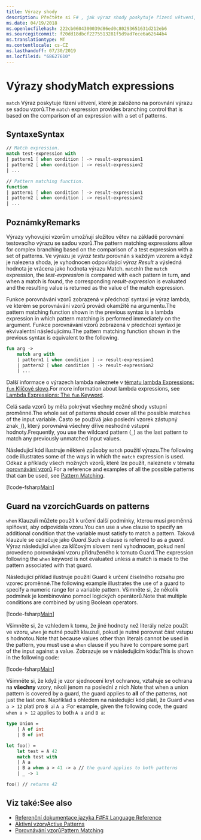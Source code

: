 ```yaml
---
title: Výrazy shody
description: Přečtěte si F# , jak výraz shody poskytuje řízení větvení, které je založené na porovnání výrazu se sadou vzorů.
ms.date: 04/19/2018
ms.openlocfilehash: 222cb0604300039d86ed0c80293651631d212eb6
ms.sourcegitcommit: f20dd18dbcf2275513281f5d9ad7ece6a62644b4
ms.translationtype: MT
ms.contentlocale: cs-CZ
ms.lasthandoff: 07/30/2019
ms.locfileid: "68627610"
---
```

# <a name="match-expressions"></a><span data-ttu-id="3baf6-103">Výrazy shody</span><span class="sxs-lookup"><span data-stu-id="3baf6-103">Match expressions</span></span>

<span data-ttu-id="3baf6-104">`match` Výraz poskytuje řízení větvení, které je založeno na porovnání výrazu se sadou vzorů.</span><span class="sxs-lookup"><span data-stu-id="3baf6-104">The `match` expression provides branching control that is based on the comparison of an expression with a set of patterns.</span></span>

## <a name="syntax"></a><span data-ttu-id="3baf6-105">Syntaxe</span><span class="sxs-lookup"><span data-stu-id="3baf6-105">Syntax</span></span>

```fsharp
// Match expression.
match test-expression with
| pattern1 [ when condition ] -> result-expression1
| pattern2 [ when condition ] -> result-expression2
| ...

// Pattern matching function.
function
| pattern1 [ when condition ] -> result-expression1
| pattern2 [ when condition ] -> result-expression2
| ...
```

## <a name="remarks"></a><span data-ttu-id="3baf6-106">Poznámky</span><span class="sxs-lookup"><span data-stu-id="3baf6-106">Remarks</span></span>

<span data-ttu-id="3baf6-107">Výrazy vyhovující vzorům umožňují složitou větev na základě porovnání testovacího výrazu se sadou vzorů.</span><span class="sxs-lookup"><span data-stu-id="3baf6-107">The pattern matching expressions allow for complex branching based on the comparison of a test expression with a set of patterns.</span></span> <span data-ttu-id="3baf6-108">Ve výrazu je *výraz testu* porovnán s každým vzorem a když je nalezena shoda, je vyhodnocen odpovídající *výraz Result* a výsledná hodnota je vrácena jako hodnota výrazu Match. `match`</span><span class="sxs-lookup"><span data-stu-id="3baf6-108">In the `match` expression, the *test-expression* is compared with each pattern in turn, and when a match is found, the corresponding *result-expression* is evaluated and the resulting value is returned as the value of the match expression.</span></span>

<span data-ttu-id="3baf6-109">Funkce porovnávání vzorů zobrazená v předchozí syntaxi je výraz lambda, ve kterém se porovnávání vzorů provádí okamžitě na argumentu.</span><span class="sxs-lookup"><span data-stu-id="3baf6-109">The pattern matching function shown in the previous syntax is a lambda expression in which pattern matching is performed immediately on the argument.</span></span> <span data-ttu-id="3baf6-110">Funkce porovnávání vzorů zobrazená v předchozí syntaxi je ekvivalentní následujícímu.</span><span class="sxs-lookup"><span data-stu-id="3baf6-110">The pattern matching function shown in the previous syntax is equivalent to the following.</span></span>

```fsharp
fun arg ->
    match arg with
    | pattern1 [ when condition ] -> result-expression1
    | pattern2 [ when condition ] -> result-expression2
    | ...
```

<span data-ttu-id="3baf6-111">Další informace o výrazech lambda naleznete v [tématu lambda Expressions: `fun` Klíčové slovo](./functions/lambda-expressions-the-fun-keyword.md).</span><span class="sxs-lookup"><span data-stu-id="3baf6-111">For more information about lambda expressions, see [Lambda Expressions: The `fun` Keyword](./functions/lambda-expressions-the-fun-keyword.md).</span></span>

<span data-ttu-id="3baf6-112">Celá sada vzorů by měla pokrývat všechny možné shody vstupní proměnné.</span><span class="sxs-lookup"><span data-stu-id="3baf6-112">The whole set of patterns should cover all the possible matches of the input variable.</span></span> <span data-ttu-id="3baf6-113">Často se používá jako poslední vzorek zástupný znak`_`(), který porovnává všechny dříve neshodné vstupní hodnoty.</span><span class="sxs-lookup"><span data-stu-id="3baf6-113">Frequently, you use the wildcard pattern (`_`) as the last pattern to match any previously unmatched input values.</span></span>

<span data-ttu-id="3baf6-114">Následující kód ilustruje některé způsoby `match` použití výrazu.</span><span class="sxs-lookup"><span data-stu-id="3baf6-114">The following code illustrates some of the ways in which the `match` expression is used.</span></span> <span data-ttu-id="3baf6-115">Odkaz a příklady všech možných vzorů, které lze použít, naleznete v tématu [porovnávání vzorů](pattern-matching.md).</span><span class="sxs-lookup"><span data-stu-id="3baf6-115">For a reference and examples of all the possible patterns that can be used, see [Pattern Matching](pattern-matching.md).</span></span>

[!code-fsharp[Main](~/samples/snippets/fsharp/lang-ref-2/snippet4601.fs)]

## <a name="guards-on-patterns"></a><span data-ttu-id="3baf6-116">Guard na vzorcích</span><span class="sxs-lookup"><span data-stu-id="3baf6-116">Guards on patterns</span></span>

<span data-ttu-id="3baf6-117">`when` Klauzuli můžete použít k určení další podmínky, kterou musí proměnná splňovat, aby odpovídala vzoru.</span><span class="sxs-lookup"><span data-stu-id="3baf6-117">You can use a `when` clause to specify an additional condition that the variable must satisfy to match a pattern.</span></span> <span data-ttu-id="3baf6-118">Taková klauzule se označuje jako *Guard*.</span><span class="sxs-lookup"><span data-stu-id="3baf6-118">Such a clause is referred to as a *guard*.</span></span> <span data-ttu-id="3baf6-119">Výraz následující `when` za klíčovým slovem není vyhodnocen, pokud není provedeno porovnávání vzoru přidruženého k tomuto Guard.</span><span class="sxs-lookup"><span data-stu-id="3baf6-119">The expression following the `when` keyword is not evaluated unless a match is made to the pattern associated with that guard.</span></span>

<span data-ttu-id="3baf6-120">Následující příklad ilustruje použití Guard k určení číselného rozsahu pro vzorec proměnné.</span><span class="sxs-lookup"><span data-stu-id="3baf6-120">The following example illustrates the use of a guard to specify a numeric range for a variable pattern.</span></span> <span data-ttu-id="3baf6-121">Všimněte si, že několik podmínek je kombinováno pomocí logických operátorů.</span><span class="sxs-lookup"><span data-stu-id="3baf6-121">Note that multiple conditions are combined by using Boolean operators.</span></span>

[!code-fsharp[Main](~/samples/snippets/fsharp/lang-ref-2/snippet4602.fs)]

<span data-ttu-id="3baf6-122">Všimněte si, že vzhledem k tomu, že jiné hodnoty než literály nelze použít ve vzoru, `when` je nutné použít klauzuli, pokud je nutné porovnat část vstupu s hodnotou.</span><span class="sxs-lookup"><span data-stu-id="3baf6-122">Note that because values other than literals cannot be used in the pattern, you must use a `when` clause if you have to compare some part of the input against a value.</span></span> <span data-ttu-id="3baf6-123">Zobrazuje se v následujícím kódu:</span><span class="sxs-lookup"><span data-stu-id="3baf6-123">This is shown in the following code:</span></span>

[!code-fsharp[Main](~/samples/snippets/fsharp/lang-ref-2/snippet4603.fs)]

<span data-ttu-id="3baf6-124">Všimněte si, že když je vzor sjednocení kryt ochranou, vztahuje se ochrana na **všechny** vzory, nikoli jenom na poslední z nich.</span><span class="sxs-lookup"><span data-stu-id="3baf6-124">Note that when a union pattern is covered by a guard, the guard applies to **all** of the patterns, not just the last one.</span></span> <span data-ttu-id="3baf6-125">Například s ohledem na následující kód platí, že Guard `when a > 12` platí pro `B a`i `A a` :</span><span class="sxs-lookup"><span data-stu-id="3baf6-125">For example, given the following code, the guard `when a > 12` applies to both `A a` and `B a`:</span></span>

```fsharp
type Union =
    | A of int
    | B of int

let foo() =
    let test = A 42
    match test with
    | A a
    | B a when a > 41 -> a // the guard applies to both patterns
    | _ -> 1

foo() // returns 42
```

## <a name="see-also"></a><span data-ttu-id="3baf6-126">Viz také:</span><span class="sxs-lookup"><span data-stu-id="3baf6-126">See also</span></span>

- [<span data-ttu-id="3baf6-127">Referenční dokumentace jazyka F#</span><span class="sxs-lookup"><span data-stu-id="3baf6-127">F# Language Reference</span></span>](index.md)
- [<span data-ttu-id="3baf6-128">Aktivní vzory</span><span class="sxs-lookup"><span data-stu-id="3baf6-128">Active Patterns</span></span>](active-patterns.md)
- [<span data-ttu-id="3baf6-129">Porovnávání vzorů</span><span class="sxs-lookup"><span data-stu-id="3baf6-129">Pattern Matching</span></span>](pattern-matching.md)
